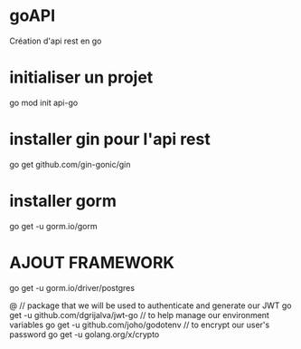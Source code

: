 # goAPI
Création d'api rest en go
# initialiser un projet
go mod init api-go
# installer gin pour l'api  rest

go get github.com/gin-gonic/gin

# installer gorm

go get -u gorm.io/gorm
# AJOUT  FRAMEWORK
go get -u gorm.io/driver/postgres

@
// package that we will be used to authenticate and generate our JWT
go get -u github.com/dgrijalva/jwt-go
// to help manage our environment variables
   go get    -u github.com/joho/godotenv
// to encrypt our user's password
go get -u golang.org/x/crypto
